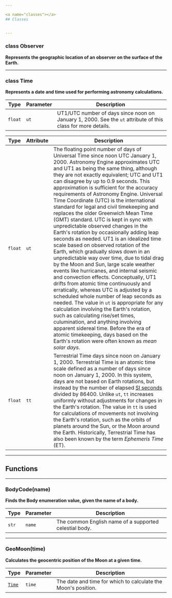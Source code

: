 ```yaml
---

<a name="classes"></a>
## Classes


---
```


<a name="Observer"></a>
### class Observer

**Represents the geographic location of an observer on the surface of the Earth.**




---

<a name="Time"></a>
### class Time

**Represents a date and time used for performing astronomy calculations.**

| Type | Parameter | Description |
| --- | --- | --- |
| `float` | `ut` | UT1/UTC number of days since noon on January 1, 2000. See the `ut` attribute of this class for more details. |

| Type | Attribute | Description |
| --- | --- | --- |
| `float` | `ut` | The floating point number of days of Universal Time since noon UTC January 1, 2000. Astronomy Engine approximates UTC and UT1 as being the same thing, although they are not exactly equivalent; UTC and UT1 can disagree by up to 0.9 seconds. This approximation is sufficient for the accuracy requirements of Astronomy Engine. Universal Time Coordinate (UTC) is the international standard for legal and civil timekeeping and replaces the older Greenwich Mean Time (GMT) standard. UTC is kept in sync with unpredictable observed changes in the Earth's rotation by occasionally adding leap seconds as needed. UT1 is an idealized time scale based on observed rotation of the Earth, which gradually slows down in an unpredictable way over time, due to tidal drag by the Moon and Sun, large scale weather events like hurricanes, and internal seismic and convection effects. Conceptually, UT1 drifts from atomic time continuously and erratically, whereas UTC is adjusted by a scheduled whole number of leap seconds as needed. The value in `ut` is appropriate for any calculation involving the Earth's rotation, such as calculating rise/set times, culumination, and anything involving apparent sidereal time. Before the era of atomic timekeeping, days based on the Earth's rotation were often known as *mean solar days*. |
| `float` | `tt` | Terrestrial Time days since noon on January 1, 2000. Terrestrial Time is an atomic time scale defined as a number of days since noon on January 1, 2000. In this system, days are not based on Earth rotations, but instead by the number of elapsed [SI seconds](https://physics.nist.gov/cuu/Units/second.html) divided by 86400. Unlike `ut`, `tt` increases uniformly without adjustments for changes in the Earth's rotation. The value in `tt` is used for calculations of movements not involving the Earth's rotation, such as the orbits of planets around the Sun, or the Moon around the Earth. Historically, Terrestrial Time has also been known by the term *Ephemeris Time* (ET). |



---

<a name="functions"></a>
## Functions


---

<a name="BodyCode"></a>
### BodyCode(name)

**Finds the Body enumeration value, given the name of a body.**

| Type | Parameter | Description |
| --- | --- | --- |
| `str` | `name` | The common English name of a supported celestial body. |




---

<a name="GeoMoon"></a>
### GeoMoon(time)

**Calculates the geocentric position of the Moon at a given time.**

| Type | Parameter | Description |
| --- | --- | --- |
| [`Time`](#Time) | `time` | The date and time for which to calculate the Moon's position. |



